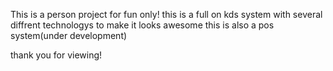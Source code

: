 This is a person project for fun only! 
this is a full on kds system with several diffrent technologys to make it looks awesome
this is also a pos system(under development)

thank you for viewing!
